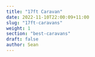 ```yaml
---
title: "17ft Caravan"
date: 2022-11-10T22:00:09+11:00
slug: "17ft-caravans"
weight: 1
section: "best-caravans"
draft: false
author: Sean
---
```




